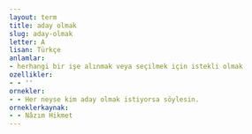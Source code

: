 ```yaml
---
layout: term
title: aday olmak
slug: aday-olmak
letter: A
lisan: Türkçe
anlamlar:
- herhangi bir işe alınmak veya seçilmek için istekli olmak
ozellikler:
- - ''
ornekler:
- - Her neyse kim aday olmak istiyorsa söylesin.
orneklerkaynak:
- - Nâzım Hikmet
---
```

